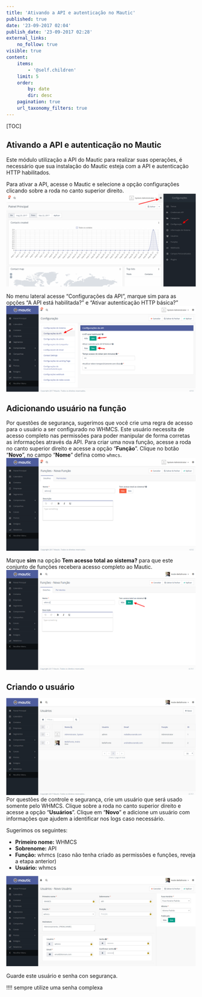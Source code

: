 ```yaml
---
title: 'Ativando a API e autenticação no Mautic'
published: true
date: '23-09-2017 02:04'
publish_date: '23-09-2017 02:28'
external_links:
    no_follow: true
visible: true
content:
    items:
        - '@self.children'
    limit: 5
    order:
        by: date
        dir: desc
    pagination: true
    url_taxonomy_filters: true
---
```


[TOC]



## Ativando a API e autenticação no Mautic

Este módulo utilização a API do Mautic para realizar suas operações, é necessário que sua instalação do Mautic esteja com a API e autenticação HTTP habilitados.

Para ativar a API, acesse o Mautic e selecione a opção configurações clicando sobre a roda no canto superior direito.
![Para ativar a API, acesse o Mautic e selecione a opção configurações clicando sobre a roda no canto superior direito.](mau-conf-1.png)

No menu lateral acesse “Configurações da API”, marque sim para as opções “A API está habilitada?” e “Ativar autenticação HTTP básica?”
![No menu lateral acesse “Configurações da API”, marque sim para as opções “A API está habilitada?” e “Ativar autenticação HTTP básica?”](mau-conf-2.png)

## Adicionando usuário na função

Por questões de segurança, sugerimos que você crie uma regra de acesso para o usuário a ser configurado no WHMCS. Este usuário necessita de acesso completo nas permissões para poder manipular de forma corretas as informações através da API. Para criar uma nova função, acesse a roda no canto superior direito e acesse a opção “**Função**”. Clique no botão “**Novo**”, no campo “**Nome**” defina como `whmcs`.
![](mau-conf-3.png)

Marque **sim** na opção **Tem acesso total ao sistema?** para que este conjunto de funções recebera acesso completo ao Mautic.
![](Fun%C3%A7%C3%B5es%20%20%20Nova%20Fun%C3%A7%C3%A3o%20%20%20Mautic.png)

## Criando o usuário
![](mau-user-1.jpg)
Por questões de controle e segurança, crie um usuário que será usado somente pelo WHMCS. Clique sobre a roda no canto superior direito e acesse a opção “**Usuários**”. Clique em “**Novo**” e adicione um usuário com informações que ajudem a identificar nos logs caso necessário.

Sugerimos os seguintes:
* **Primeiro nome:** WHMCS
* **Sobrenome:** API
* **Função:** whmcs (caso não tenha criado as permissões e funções, reveja a etapa anterior)
* **Usuário:** whmcs

![](mau-user-2.jpg)

Guarde este usuário e senha con segurança.

!!!! sempre utilize uma senha complexa